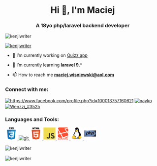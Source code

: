 <h1 align="center">Hi 👋, I'm Maciej</h1>
<h3 align="center">A 18yo php/laravel backend developer</h3>

<p align="left"> <img src="https://komarev.com/ghpvc/?username=kenjiwriter&label=Profile%20views&color=0e75b6&style=flat" alt="kenjiwriter" /> </p>

<p align="left"> <a href="https://github.com/ryo-ma/github-profile-trophy"><img src="https://github-profile-trophy.vercel.app/?username=kenjiwriter" alt="kenjiwriter" /></a> </p>

- 🔭 I’m currently working on [Quizz app](https://github.com/KenjiWriter/QuizApp)

- 🌱 I’m currently learning **laravel 9.***

- 📫 How to reach me **maciej.wisniewski@aol.com**

<h3 align="left">Connect with me:</h3>
<p align="left">
<a href="https://www.facebook.com/profile.php?id=100013757160621" target="blank"><img align="center" src="https://raw.githubusercontent.com/rahuldkjain/github-profile-readme-generator/master/src/images/icons/Social/facebook.svg" alt="https://www.facebook.com/profile.php?id=100013757160621" height="30" width="40" /></a>
<a href="https://www.youtube.com/c/nayko" target="blank"><img align="center" src="https://raw.githubusercontent.com/rahuldkjain/github-profile-readme-generator/master/src/images/icons/Social/youtube.svg" alt="nayko" height="30" width="40" /></a>
<a href="https://discord.gg/eGnzxAg" target="blank"><img align="center" src="https://raw.githubusercontent.com/rahuldkjain/github-profile-readme-generator/master/src/images/icons/Social/discord.svg" alt="Wenzzi_#3525" height="30" width="40" /></a>
</p>

<h3 align="left">Languages and Tools:</h3>
<p align="left"> <a href="https://www.w3schools.com/css/" target="_blank" rel="noreferrer"> <img src="https://raw.githubusercontent.com/devicons/devicon/master/icons/css3/css3-original-wordmark.svg" alt="css3" width="40" height="40"/> </a> <a href="https://git-scm.com/" target="_blank" rel="noreferrer"> <img src="https://www.vectorlogo.zone/logos/git-scm/git-scm-icon.svg" alt="git" width="40" height="40"/> </a> <a href="https://www.w3.org/html/" target="_blank" rel="noreferrer"> <img src="https://raw.githubusercontent.com/devicons/devicon/master/icons/html5/html5-original-wordmark.svg" alt="html5" width="40" height="40"/> </a> <a href="https://developer.mozilla.org/en-US/docs/Web/JavaScript" target="_blank" rel="noreferrer"> <img src="https://raw.githubusercontent.com/devicons/devicon/master/icons/javascript/javascript-original.svg" alt="javascript" width="40" height="40"/> </a> <a href="https://laravel.com/" target="_blank" rel="noreferrer"> <img src="https://raw.githubusercontent.com/devicons/devicon/master/icons/laravel/laravel-plain-wordmark.svg" alt="laravel" width="40" height="40"/> </a> <a href="https://www.linux.org/" target="_blank" rel="noreferrer"> <img src="https://raw.githubusercontent.com/devicons/devicon/master/icons/linux/linux-original.svg" alt="linux" width="40" height="40"/> </a> <a href="https://www.php.net" target="_blank" rel="noreferrer"> <img src="https://raw.githubusercontent.com/devicons/devicon/master/icons/php/php-original.svg" alt="php" width="40" height="40"/> </a> </p>

<p><img align="center" src="https://github-readme-stats.vercel.app/api/top-langs?username=kenjiwriter&show_icons=true&locale=en&layout=compact" alt="kenjiwriter" /></p>

<p><img align="center" src="https://github-readme-streak-stats.herokuapp.com/?user=kenjiwriter&" alt="kenjiwriter" /></p>


